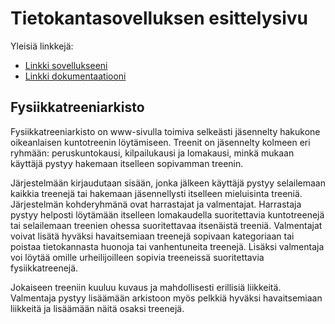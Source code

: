 # Tietokantasovelluksen esittelysivu

Yleisiä linkkejä:

* [Linkki sovellukseeni](http://enyrhine.users.cs.helsinki.fi/tsoha/)
* [Linkki dokumentaatiooni](https://www.github.com)

## Fysiikkatreeniarkisto

Fysiikkatreeniarkisto on www-sivulla toimiva selkeästi jäsennelty hakukone oikeanlaisen kuntotreenin löytämiseen. Treenit on jäsennelty kolmeen eri ryhmään: peruskuntokausi, kilpailukausi ja lomakausi, minkä mukaan käyttäjä pystyy hakemaan itselleen sopivamman treenin. 

Järjestelmään kirjaudutaan sisään, jonka jälkeen käyttäjä pystyy selailemaan kaikkia treenejä tai hakemaan jäsennellysti itselleen mieluisinta treeniä. Järjestelmän kohderyhmänä ovat harrastajat ja valmentajat. Harrastaja pystyy helposti löytämään itselleen lomakaudella suoritettavia kuntotreenejä tai selailemaan treenien ohessa suoritettavaa itsenäistä treeniä. Valmentajat voivat lisätä hyväksi havaitsemiaan treenejä sopivaan kategoriaan tai poistaa tietokannasta huonoja tai vanhentuneita treenejä. Lisäksi valmentaja voi löytää omille urheilijoilleen sopivia treeneissä suoritettavia fysiikkatreenejä.

Jokaiseen treeniin kuuluu kuvaus ja mahdollisesti erillisiä liikkeitä. Valmentaja pystyy lisäämään arkistoon myös pelkkiä hyväksi havaitsemiaan liikkeitä ja lisäämään näitä osaksi treenejä.
